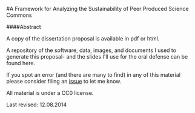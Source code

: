 #A Framework for Analyzing the Sustainability of Peer Produced Science Commons

####Abstract 



A copy of the dissertation proposal is available in pdf or html.

A repository of the software, data, images, and documents I used to generate this proposal- and the slides I'll use for the oral defense can be found here. 

If you spot an error (and there are many to find) in any of this material please consider filing an [issue]() to let me know. 

All material is under a CC0 license.


Last revised: 12.08.2014
